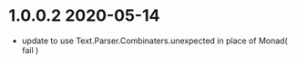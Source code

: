1.0.0.2 2020-05-14
==================
- update to use Text.Parser.Combinaters.unexpected in place of Monad( fail )


